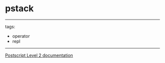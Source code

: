 # pstack

---
tags:

- operator
- repl

---

[Postscript Level 2 documentation](https://hepunx.rl.ac.uk/~adye/psdocs/ref/PSL2p.html#pstack)
